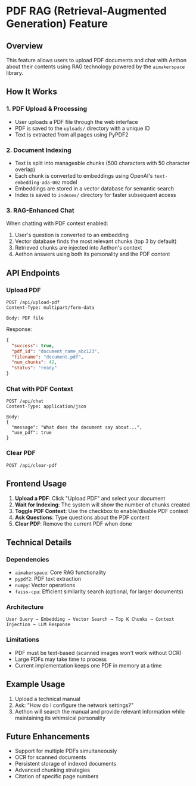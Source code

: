 # PDF RAG (Retrieval-Augmented Generation) Feature

## Overview

This feature allows users to upload PDF documents and chat with Aethon about their contents using RAG technology powered by the `aimakerspace` library.

## How It Works

### 1. **PDF Upload & Processing**
- User uploads a PDF file through the web interface
- PDF is saved to the `uploads/` directory with a unique ID
- Text is extracted from all pages using PyPDF2

### 2. **Document Indexing**
- Text is split into manageable chunks (500 characters with 50 character overlap)
- Each chunk is converted to embeddings using OpenAI's `text-embedding-ada-002` model
- Embeddings are stored in a vector database for semantic search
- Index is saved to `indexes/` directory for faster subsequent access

### 3. **RAG-Enhanced Chat**
When chatting with PDF context enabled:
1. User's question is converted to an embedding
2. Vector database finds the most relevant chunks (top 3 by default)
3. Retrieved chunks are injected into Aethon's context
4. Aethon answers using both its personality and the PDF content

## API Endpoints

### Upload PDF
```
POST /api/upload-pdf
Content-Type: multipart/form-data

Body: PDF file
```

Response:
```json
{
  "success": true,
  "pdf_id": "document_name_abc123",
  "filename": "document.pdf",
  "num_chunks": 42,
  "status": "ready"
}
```

### Chat with PDF Context
```
POST /api/chat
Content-Type: application/json

Body:
{
  "message": "What does the document say about...",
  "use_pdf": true
}
```

### Clear PDF
```
POST /api/clear-pdf
```

## Frontend Usage

1. **Upload a PDF**: Click "Upload PDF" and select your document
2. **Wait for Indexing**: The system will show the number of chunks created
3. **Toggle PDF Context**: Use the checkbox to enable/disable PDF context
4. **Ask Questions**: Type questions about the PDF content
5. **Clear PDF**: Remove the current PDF when done

## Technical Details

### Dependencies
- `aimakerspace`: Core RAG functionality
- `pypdf2`: PDF text extraction
- `numpy`: Vector operations
- `faiss-cpu`: Efficient similarity search (optional, for larger documents)

### Architecture
```
User Query → Embedding → Vector Search → Top K Chunks → Context Injection → LLM Response
```

### Limitations
- PDF must be text-based (scanned images won't work without OCR)
- Large PDFs may take time to process
- Current implementation keeps one PDF in memory at a time

## Example Usage

1. Upload a technical manual
2. Ask: "How do I configure the network settings?"
3. Aethon will search the manual and provide relevant information while maintaining its whimsical personality

## Future Enhancements
- Support for multiple PDFs simultaneously
- OCR for scanned documents
- Persistent storage of indexed documents
- Advanced chunking strategies
- Citation of specific page numbers 